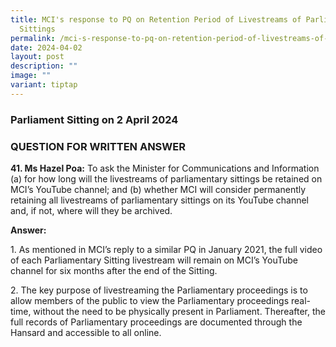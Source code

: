 ```yaml
---
title: MCI's response to PQ on Retention Period of Livestreams of Parliamentary
  Sittings
permalink: /mci-s-response-to-pq-on-retention-period-of-livestreams-of-parliamentary-sittings/
date: 2024-04-02
layout: post
description: ""
image: ""
variant: tiptap
---
```

<h3>Parliament Sitting on 2 April 2024</h3>
<h3>QUESTION FOR WRITTEN ANSWER</h3>
<p><strong>41. Ms Hazel Poa:</strong> To ask the Minister for Communications
and Information (a) for how long will the livestreams of parliamentary
sittings be retained on MCI’s YouTube channel; and (b) whether MCI will
consider permanently retaining all livestreams of parliamentary sittings
on its YouTube channel and, if not, where will they be archived.</p>
<p><strong>Answer:</strong>
</p>
<p>1. As mentioned in MCI’s reply to a similar PQ in January 2021, the full
video of each Parliamentary Sitting livestream will remain on MCI’s YouTube
channel for six months after the end of the Sitting.</p>
<p>2. The key purpose of livestreaming the Parliamentary proceedings is to
allow members of the public to view the Parliamentary proceedings real-time,
without the need to be physically present in Parliament. Thereafter, the
full records of Parliamentary proceedings are documented through the Hansard
and accessible to all online.</p>